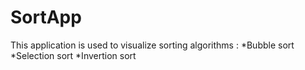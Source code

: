 # SortApp
 
 This application is used to visualize sorting algorithms :
 *Bubble sort
 *Selection sort
 *Invertion sort
